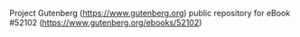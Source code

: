 Project Gutenberg (https://www.gutenberg.org) public repository for
eBook #52102 (https://www.gutenberg.org/ebooks/52102)
